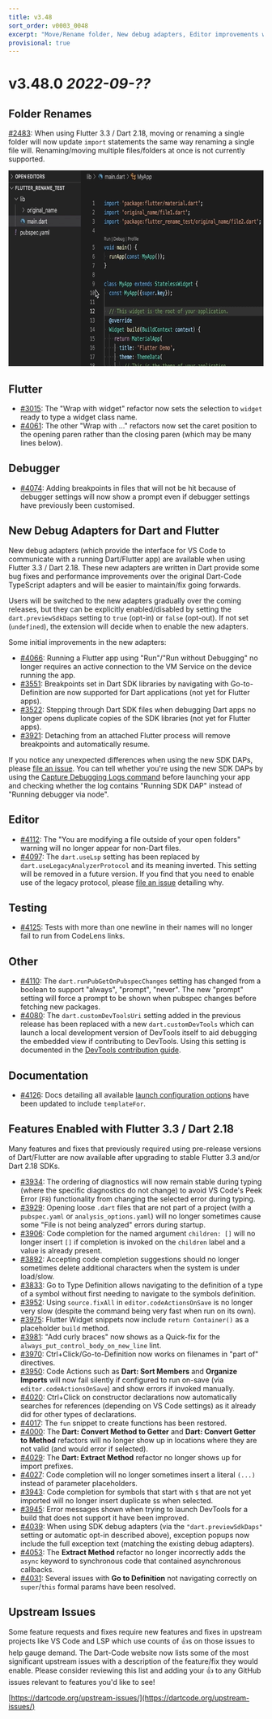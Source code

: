```yaml
---
title: v3.48
sort_order: v0003_0048
excerpt: "Move/Rename folder, New debug adapters, Editor improvements with Flutter 3.3/Dart 2.18"
provisional: true
---
```


# v3.48.0 *2022-09-??*

## Folder Renames

[#2483](https://github.com/Dart-Code/Dart-Code/issues/2483): When using Flutter 3.3 / Dart 2.18, moving or renaming a single folder will now update `import` statements the same way renaming a single file will. Renaming/moving multiple files/folders at once is not currently supported.

<img loading="lazy" src="/images/release_notes/v3.48/rename_folder.gif" width="726" height="386" />

## Flutter

- [#3015](https://github.com/Dart-Code/Dart-Code/issues/3015): The "Wrap with widget" refactor now sets the selection to `widget` ready to type a widget class name.
- [#4061](https://github.com/Dart-Code/Dart-Code/issues/4061): The other "Wrap with ..." refactors now set the caret position to the opening paren rather than the closing paren (which may be many lines below).

## Debugger

- [#4074](https://github.com/Dart-Code/Dart-Code/issues/4074): Adding breakpoints in files that will not be hit because of debugger settings will now show a prompt even if debugger settings have previously been customised.

## New Debug Adapters for Dart and Flutter

New debug adapters (which provide the interface for VS Code to communicate with a running Dart/Flutter app) are available when using Flutter 3.3 / Dart 2.18. These new adapters are written in Dart provide some bug fixes and performance improvements over the original Dart-Code TypeScript adapters and will be easier to maintain/fix going forwards.

Users will be switched to the new adapters gradually over the coming releases, but they can be explicitly enabled/disabled by setting the `dart.previewSdkDaps` setting to `true` (opt-in) or `false` (opt-out). If not set (`undefined`), the extension will decide when to enable the new adapters.

Some initial improvements in the new adapters:

- [#4066](https://github.com/Dart-Code/Dart-Code/issues/4066): Running a Flutter app using "Run"/"Run without Debugging" no longer requires an active connection to the VM Service on the device running the app.
- [#3551](https://github.com/Dart-Code/Dart-Code/issues/3551): Breakpoints set in Dart SDK libraries by navigating with Go-to-Definition are now supported for Dart applications (not yet for Flutter apps).
- [#3522](https://github.com/Dart-Code/Dart-Code/issues/3522): Stepping through Dart SDK files when debugging Dart apps no longer opens duplicate copies of the SDK libraries (not yet for Flutter apps).
- [#3921](https://github.com/Dart-Code/Dart-Code/issues/3921): Detaching from an attached Flutter process will remove breakpoints and automatically resume.

If you notice any unexpected differences when using the new SDK DAPs, please [file an issue](https://github.com/Dart-Code/Dart-Code/issues/new). You can tell whether you're using the new SDK DAPs by using the [Capture Debugging Logs command](https://dartcode.org/docs/logging/#capture-debugging-logs) before launching your app and checking whether the log contains "Running SDK DAP" instead of "Running debugger via node".

## Editor

- [#4112](https://github.com/Dart-Code/Dart-Code/issues/4112): The "You are modifying a file outside of your open folders" warning will no longer appear for non-Dart files.
- [#4097](https://github.com/Dart-Code/Dart-Code/issues/4097): The `dart.useLsp` setting has been replaced by `dart.useLegacyAnalyzerProtocol` and its meaning inverted. This setting will be removed in a future version. If you find that you need to enable use of the legacy protocol, please [file an issue](https://github.com/Dart-Code/Dart-Code/issues/new) detailing why.

## Testing

- [#4125](https://github.com/Dart-Code/Dart-Code/issues/4125): Tests with more than one newline in their names will no longer fail to run from CodeLens links.

## Other

- [#4110](https://github.com/Dart-Code/Dart-Code/issues/4110): The `dart.runPubGetOnPubspecChanges` setting has changed from a boolean to support "always", "prompt", "never". The new "prompt" setting will force a prompt to be shown when pubspec changes before fetching new packages.
- [#4080](https://github.com/Dart-Code/Dart-Code/issues/4080): The `dart.customDevToolsUri` setting added in the previous release has been replaced with a new `dart.customDevTools` which can launch a local development version of DevTools itself to aid debugging the embedded view if contributing to DevTools. Using this setting is documented in the [DevTools contribution guide](https://github.com/flutter/devtools/blob/master/CONTRIBUTING.md#development-vs-code-integration).

## Documentation

- [#4126](https://github.com/Dart-Code/Dart-Code/issues/4126): Docs detailing all available [launch configuration options](https://dartcode.org/docs/launch-configuration/) have been updated to include `templateFor`.

## Features Enabled with Flutter 3.3 / Dart 2.18

Many features and fixes that previously required using pre-release versions of Dart/Flutter are now available after upgrading to stable Flutter 3.3 and/or Dart 2.18 SDKs.

- [#3934](https://github.com/Dart-Code/Dart-Code/issues/3934): The ordering of diagnostics will now remain stable during typing (where the specific diagnostics do not change) to avoid VS Code's Peek Error (`F8`) functionality from changing the selected error during typing.
- [#3929](https://github.com/Dart-Code/Dart-Code/issues/3929): Opening loose `.dart` files that are not part of a project (with a `pubspec.yaml` or `analysis_options.yaml`) will no longer sometimes cause some "File is not being analyzed" errors during startup.
- [#3906](https://github.com/Dart-Code/Dart-Code/issues/3906): Code completion for the named argument `children: []` will no longer insert `[]` if completion is invoked on the `children` label and a value is already present.
- [#3892](https://github.com/Dart-Code/Dart-Code/issues/3892): Accepting code completion suggestions should no longer sometimes delete additional characters when the system is under load/slow.
- [#3833](https://github.com/Dart-Code/Dart-Code/issues/3833): Go to Type Definition allows navigating to the definition of a type of a symbol without first needing to navigate to the symbols definition.
- [#3952](https://github.com/Dart-Code/Dart-Code/issues/3952): Using `source.fixAll` in `editor.codeActionsOnSave` is no longer very slow (despite the command being very fast when run on its own).
- [#3975](https://github.com/Dart-Code/Dart-Code/issues/3975): Flutter Widget snippets now include `return Container()` as a placeholder `build` method.
- [#3981](https://github.com/Dart-Code/Dart-Code/issues/3981): "Add curly braces" now shows as a Quick-fix for the `always_put_control_body_on_new_line` lint.
- [#3970](https://github.com/Dart-Code/Dart-Code/issues/3970): Ctrl+Click/Go-to-Definition now works on filenames in "part of" directives.
- [#3950](https://github.com/Dart-Code/Dart-Code/issues/3950): Code Actions such as **Dart: Sort Members** and **Organize Imports** will now fail silently if configured to run on-save (via `editor.codeActionsOnSave`) and show errors if invoked manually.
- [#4020](https://github.com/Dart-Code/Dart-Code/issues/4020): Ctrl+Click on constructor declarations now automatically searches for references (depending on VS Code settings) as it already did for other types of declarations.
- [#4017](https://github.com/Dart-Code/Dart-Code/issues/4017): The `fun` snippet to create functions has been restored.
- [#4000](https://github.com/Dart-Code/Dart-Code/issues/4000): The **Dart: Convert Method to Getter** and **Dart: Convert Getter to Method** refactors will no longer show up in locations where they are not valid (and would error if selected).
- [#4029](https://github.com/Dart-Code/Dart-Code/issues/4029): The **Dart: Extract Method** refactor no longer shows up for import prefixes.
- [#4027](https://github.com/Dart-Code/Dart-Code/issues/4027): Code completion will no longer sometimes insert a literal `(...)` instead of parameter placeholders.
- [#3943](https://github.com/Dart-Code/Dart-Code/issues/3943): Code completion for symbols that start with `$` that are not yet imported will no longer insert duplicate `$`s when selected.
- [#3945](https://github.com/Dart-Code/Dart-Code/issues/3945): Error messages shown when trying to launch DevTools for a build that does not support it have been improved.
- [#4039](https://github.com/Dart-Code/Dart-Code/issues/4039): When using SDK debug adapters (via the `"dart.previewSdkDaps"` setting or automatic opt-in described above), exception popups now include the full exception text (matching the existing debug adapters).
- [#4053](https://github.com/Dart-Code/Dart-Code/issues/4053): The **Extract Method** refactor no longer incorrectly adds the `async` keyword to synchronous code that contained asynchronous callbacks.
- [#4031](https://github.com/Dart-Code/Dart-Code/issues/4031): Several issues with **Go to Definition** not navigating correctly on `super`/`this` formal params have been resolved.

## Upstream Issues

Some feature requests and fixes require new features and fixes in upstream projects like VS Code and LSP which use counts of 👍s on those issues to help gauge demand. The Dart-Code website now lists some of the most significant upstream issues with a description of the feature/fix they would enable. Please consider reviewing this list and adding your 👍 to any GitHub issues relevant to features you'd like to see!

[https://dartcode.org/upstream-issues/](https://dartcode.org/upstream-issues/)

